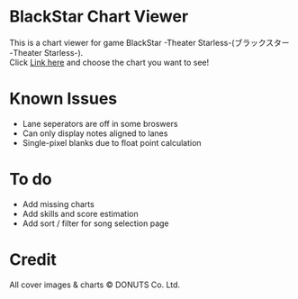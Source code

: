 # BlackStar Chart Viewer
This is a chart viewer for game BlackStar -Theater Starless-(ブラックスター -Theater Starless-).  </br>
Click [Link here](https://yifan-k.github.io/bsChart/) and choose the chart you want to see!

# Known Issues
- Lane seperators are off in some broswers
- Can only display notes aligned to lanes
- Single-pixel blanks due to float point calculation

# To do
- Add missing charts
- Add skills and score estimation
- Add sort / filter for song selection page

# Credit
All cover images & charts © DONUTS Co. Ltd.